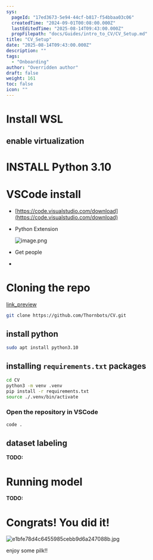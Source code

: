 ```yaml
---
sys:
  pageId: "17ed3673-5e94-44cf-b817-f54bbaa03c06"
  createdTime: "2024-09-01T00:08:00.000Z"
  lastEditedTime: "2025-08-14T09:43:00.000Z"
  propFilepath: "docs/Guides/intro_to_CV/CV_Setup.md"
title: "CV_Setup"
date: "2025-08-14T09:43:00.000Z"
description: ""
tags:
  - "Onboarding"
author: "Overridden author"
draft: false
weight: 161
toc: false
icon: ""
---
```


# Install WSL

## enable virtualization

# INSTALL Python 3.10

# VSCode install

- [https://code.visualstudio.com/download](https://code.visualstudio.com/download)
- Python Extension

	![image.png](https://prod-files-secure.s3.us-west-2.amazonaws.com/d518164a-d88e-44d1-a4ee-3adb3bd8bce0/d82b6650-a5e4-4d3c-b8c9-93d817dae00e/image.png?X-Amz-Algorithm=AWS4-HMAC-SHA256&X-Amz-Content-Sha256=UNSIGNED-PAYLOAD&X-Amz-Credential=ASIAZI2LB466WHR2RF47%2F20250816%2Fus-west-2%2Fs3%2Faws4_request&X-Amz-Date=20250816T150810Z&X-Amz-Expires=3600&X-Amz-Security-Token=IQoJb3JpZ2luX2VjEC4aCXVzLXdlc3QtMiJHMEUCIAi2FEYr3OyjL1%2F3nY9LdznzdE%2FejAvGtS3tI1qwMPoBAiEArmSU71SCJlb4CN0OV9Mplttl%2FoPQNap0pu1ZUNLnT%2BIq%2FwMIdxAAGgw2Mzc0MjMxODM4MDUiDFUJSm4loV0V%2FwwvgCrcA6nV8B2L1LF5B9dK%2BOC2wQmrG%2B21EUWIQjaYb65v9TWk9fggYF1AI8wYrW66bBoNrx1ptDZthQEbwwm55LUO62T3DQ3ALIQdkzGhtwzc17eW7IIieMomjY8IxjG05Ky7f8ER8dLRUsH%2BsZIB09CfSaf%2B31ESrGMgdOXk055wzb0WPYwfrtGc1ukcRNrzkkXHUAEgS7Iu5dOJh6WQKU8N0b5T9NkUlhGe8I5m%2BXTOIdQAym%2BUJOSf7xdQ%2B7KNcK%2FYjuMXDSJx9DLe398nshwSz1oKEOjDqjGNL2W4j44qTXoCniKe43IFhbmlF%2FFGiRSaRtrYBKlVCv10p9xyMCXUXYkND%2BjxBbvZhE3wo%2FVRxktb9xM%2Fs6o%2FRwHEpvFzAIzFba7XvAfy1v09RE2xCeNWFKj76VEPcut4VAIdS%2F4RZ%2F3KZeEDoFlOQhKlVExw%2FNE3UVJMunvQ8k6zwf7nloug5tPJLI%2BVQmDfsHwHZwvQheeLkJZYPmWVusbgZPj0kTPmLjzJGT3MBeGi4q%2Bm4%2FNCwzY4If1PLguayj1ailx5MtLk%2FZLCcEw55brpPKOA%2F93FqHD9bttz7XRyZQEa1lO%2FnglfH3mC8zZDXsnlcIpCapvCbGs11IvILROzuPB%2BMMacgsUGOqUBF0Ai2lnJq1UcbVZ%2B9VJC0kLrAVDVtshZ6qYBUtolcVdYXpidJFX8%2FhoEVVNbEHb8PVQvujOmuWOHLQoK%2Fhht2EwcQiBfUk4d1ROWIs6CCeU61nTpQnF1oczChVbOECJSwyO7O92sU%2Fg1a%2Fq20MZQh%2FdCqZCt78Ybvg8ksM%2B%2Be4vcRKSZIACHPGKfZ7xTTLP0mca50GxqMszMP%2B1gexPR2XvzLq9C&X-Amz-Signature=a88a28b7d25629c7565ad4ba16c5ff1613028c17fe04b3ff07b51c9088bbe079&X-Amz-SignedHeaders=host&x-amz-checksum-mode=ENABLED&x-id=GetObject)
- Get people
- 

# Cloning the repo

[link_preview](https://github.com/Thornbots/CV/)

```bash
git clone https://github.com/Thornbots/CV.git
```

## install python

```bash
sudo apt install python3.10
```

## installing `requirements.txt` packages

```bash
cd CV
python3 -m venv .venv
pip install -r requirements.txt
source ./.venv/bin/activate
```

### Open the repository in VSCode

```bash
code .
```

## dataset labeling  

**TODO:**

# Running model

**TODO:**

# Congrats! You did it!

![e1bfe78d4c6455985cebb9d6a247088b.jpg](https://prod-files-secure.s3.us-west-2.amazonaws.com/d518164a-d88e-44d1-a4ee-3adb3bd8bce0/7d1ce04e-65d6-40c8-814d-754280e9515a/e1bfe78d4c6455985cebb9d6a247088b.jpg?X-Amz-Algorithm=AWS4-HMAC-SHA256&X-Amz-Content-Sha256=UNSIGNED-PAYLOAD&X-Amz-Credential=ASIAZI2LB46654O5U6VY%2F20250816%2Fus-west-2%2Fs3%2Faws4_request&X-Amz-Date=20250816T150810Z&X-Amz-Expires=3600&X-Amz-Security-Token=IQoJb3JpZ2luX2VjEC4aCXVzLXdlc3QtMiJHMEUCIQDDimfJmnlQ41XLn29jXquNnadqTlOMolFqwP8OpLCbLQIgGBFGgpM64usvXyuXpXe4K7LQCVCjm9nJMs2YnwD4F2gq%2FwMIdxAAGgw2Mzc0MjMxODM4MDUiDGLUt%2FrMjcRxxbp%2BQCrcA5BiLrs%2BpC4memKHuIiVR%2BrhSrI2ABaxMVQzxXZmOuSpKYphS9VGEOm7hSq6GQcRbv7HTyBlkoTgIBW2SvxGH5WjdwOMMVYLWl8EIil2gS3UnCgsAamEL89Vo7VFm2np6B2DYAWViUvuURDRTizOi%2B%2Fp7uC0lBN%2B95Cgqa8Vfdn%2BR%2BXaVZJeHxgQIEElUhdwJVomz3fspmsOS2pJTIjmJ5oGI8wBu3fxVn%2FfMhBcrAIOMNhP%2BAjMHTjB2twhVj7INAoJZc6Rh1%2BhUZSvzz2Z0XRSDMJdGLOjRJq%2FzEZNnJ6uQIlQ4szHAR8KzFEDwEuFod2Gtp5pzbJNHPA7tbFKFGjvi%2BE0pVjlatFz%2FClOt8KiSXQdw7c%2BJGV%2FbVXClEMDgLkc5oPB%2Febcbvq5i34Y%2B2xN%2FtvUy69o70W16RFgB2ebglSHB07n%2FPzaEdmXyVmbkmuET7keS5AsESpA0iTCXMotRvmPDQjrHPcIGN4y7bmQrztM7M9JnymWyxewweydHlgjVoqmWD446d3ImwBW5QQPJmePeIhOsJ0IV09XPpi7hPIlwwfsosVT4dI%2FSckQbM8HVhqBtHyxI33TwyE%2FEkfdKaWYtdbBc%2FisN4fgPWJlUbc1an7CiXMI1wo%2FMLeSgsUGOqUB%2FoH6Niuvb2bskcakoSq3a1r0q%2BowoDuka3yuK%2B9OT8834IRCS9KnID5CQIx6yvtMiQ7vpC44jjNp%2BEpish%2BIEkDwulMfHFqv7g1%2BsznUYVzyZgpWHQYmcI2JBTj2kKagC2gdJkWEu5HvN0PRQSWfuA5OLwOvmaYpnKOYXJ7cjGwr43A%2BbZ%2B%2BCmibbS418TuojBhoOFC6Zw00N8QFW23loZ5Vup4R&X-Amz-Signature=671543f00ac3f79724403a5c1e0a37fdcd9dedb6abfddc94b131be439260bce7&X-Amz-SignedHeaders=host&x-amz-checksum-mode=ENABLED&x-id=GetObject)

enjoy some pilk!!
